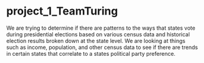 # project_1_TeamTuring

We are trying to determine if there are patterns to the ways that states vote during presidential elections based on various census data and historical election results broken down at the state level. We are looking at things such as income, population, and other census data to see if there are trends in certain states that correlate to a states political party preference. 
